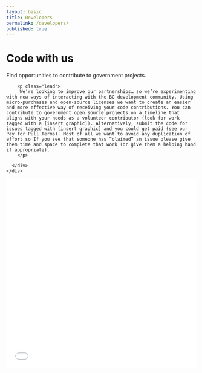 ```yaml
---
layout: basic
title: Developers
permalink: /developers/
published: true
---
```


<div class="container-fluid">
  <div class="row">
    <div class="col-sm-12 devx-developer-header">
      <h1>Code with us</h1>
      Find opportunities to contribute to government projects.
    </div>
  </div>
  <div class="row">
    <div class="col-sm-12 col-md-12 main">
      <div class="jumbotron">

        <p class="lead">
         We’re looking to improve our partnerships… so we’re experimenting with new ways of interacting with the BC development community. Using micro-purchases and open-source licenses we want to create an easier and more effective way of receiving your code contributions. You can contribute to government open source projects on a timeline that aligns with your needs as a volunteer contributor (look for work tagged with a [insert graphic]). Alternatively, submit the code for issues tagged with [insert graphic] and you could get paid (see our Pay for Pull Terms). Most of all we want to avoid any duplication of effort so If you see that someone has “claimed” an issue please give them time and space to complete that work (or give them a helping hand if appropriate).
        </p>

      </div>
    </div>
  </div>
  <div>
  <iframe src="{{ site.codeWithUsIssuesURL }}" width="100%" height="500" frameborder="0" scrolling="no" onload="javascript:resizeIframe(this)">
  </iframe>
  </div>
  <!-- onload="javascript:resizeIframe(this)"  -->
</div>
